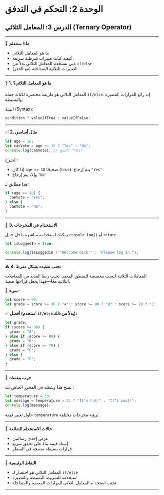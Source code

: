 # الوحدة 2: التحكم في التدفق

## الدرس 3: المعامل الثلاثي (Ternary Operator)

---

🧠 **ماذا ستتعلم**
*	ما هو المعامل الثلاثي
*	كيفية كتابة تعبيرات شرطية سريعة
*	متى تستخدم المعامل الثلاثي بدلاً من `if/else`
*	التعبيرات الثلاثية المتداخلة (مع الحذر)

---

❓ **1. ما هو المعامل الثلاثي؟**

المعامل الثلاثي هو طريقة مختصرة لكتابة جملة `if/else`. إنه رائع للقرارات القصيرة والبسيطة.

البنية (Syntax):
```javascript
condition ? valueIfTrue : valueIfFalse;
```

---

✅ **2. مثال أساسي**
```javascript
let age = 18;
let canVote = age >= 18 ? "Yes" : "No";
console.log(canVote); // الناتج: "Yes"
```

الشرح:
*	إذا كان `age >= 18` صحيحًا (`true`)، يتم إرجاع `"Yes"`
*	وإلا، يتم إرجاع `"No"`

هذا مطابق لـ:
```javascript
if (age >= 18) {
  canVote = "Yes";
} else {
  canVote = "No";
}
```

---

🎯 **3. الاستخدام في المخرجات**

يمكنك استخدامه مباشرة داخل جمل `console.log()` أو `return`:
```javascript
let isLoggedIn = true;

console.log(isLoggedIn ? "Welcome back!" : "Please log in.");
```

---

⚠️ **4. تجنب تعقيده بشكل مفرط**

المعاملات الثلاثية ليست مخصصة للمنطق المعقد. تجنب ربط العديد من المعاملات الثلاثية معًا—فهذا يجعل قراءتها صعبة.

🚫 **سيء:**
```javascript
let score = 90;
let grade = score >= 90 ? "A" : score >= 80 ? "B" : score >= 70 ? "C" : "F";
```

✅ **أفضل (استخدم `if/else` بدلاً من ذلك):**
```javascript
let grade;
if (score >= 90) {
  grade = "A";
} else if (score >= 80) {
  grade = "B";
} else if (score >= 70) {
  grade = "C";
} else {
  grade = "F";
}
```

---

🧪 **جرب بنفسك**

انسخ هذا وشغله في المحرر الخاص بك:
```javascript
let temperature = 30;
let message = temperature > 25 ? "It’s hot!" : "It’s cool!";
console.log(message);
```
حاول تغيير قيمة `temperature` لرؤية مخرجات مختلفة.

---

📌 **حالات الاستخدام الشائعة**
*	عرض إحدى رسالتين
*	إسناد قيمة بناءً على تحقق سريع
*	قرارات بسيطة مدمجة في السطر

---

🧠 **النقاط الرئيسية**
*	المعامل الثلاثي هو اختصار لـ `if/else`
*	استخدمه للشروط البسيطة والقصيرة
*	تجنب استخدام المعامل الثلاثي للقرارات المعقدة والمتداخلة

---